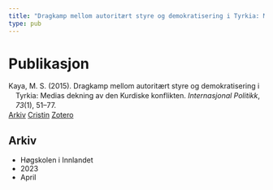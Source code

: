 ```yaml
---
title: "Dragkamp mellom autoritært styre og demokratisering i Tyrkia: Medias dekning av den Kurdiske konflikten"
type: pub
---
```

<h1>Publikasjon</h1>
<article id="csl-bib-container-GUBK2U8P" class="csl-bib-container">
  <div class="csl-bib-body" style="line-height: 1.35; padding-left: 1em; text-indent:-1em;">
  <div class="csl-entry">Kaya, M. S. (2015). Dragkamp mellom autorit&#xE6;rt styre og demokratisering i Tyrkia: Medias dekning av den Kurdiske konflikten. <i>Internasjonal Politikk</i>, <i>73</i>(1), 51&#x2013;77.</div>
</div>
  <div class="csl-bib-buttons">
    <a href="#taxonomy-article-GUBK2U8P" class="csl-bib-button">Arkiv</a>
    <a href="https://app.cristin.no/results/show.jsf?id=2141824" alt="Cristin URL" class="csl-bib-button">Cristin</a>
    <a href="http://zotero.org/groups/5022929/items/GUBK2U8P" alt="Zotero URL" class="csl-bib-button">Zotero</a>
  </div>
  <div id="csl-bib-meta-container-GUBK2U8P"></div>
</article>
<div id="csl-bib-meta-GUBK2U8P" class="csl-bib-meta">
  <article id="taxonomy-article-GUBK2U8P" class="taxonomy-article">
    <h1>Arkiv</h1>
    <ul>
      <li>Høgskolen i Innlandet</li>
      <li>2023</li>
      <li>April</li>
    </ul>
  </article>
</div>
